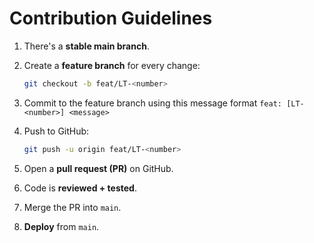 # Contribution Guidelines

1. There's a **stable main branch**.
2. Create a **feature branch** for every change:

    ```bash
    git checkout -b feat/LT-<number>
    ```

3. Commit to the feature branch using this message format
  `feat: [LT-<number>] <message>`
4. Push to GitHub:

    ```bash
    git push -u origin feat/LT-<number>
    ```

5. Open a **pull request (PR)** on GitHub.
6. Code is **reviewed + tested**.
7. Merge the PR into `main`.
8. **Deploy** from `main`.
